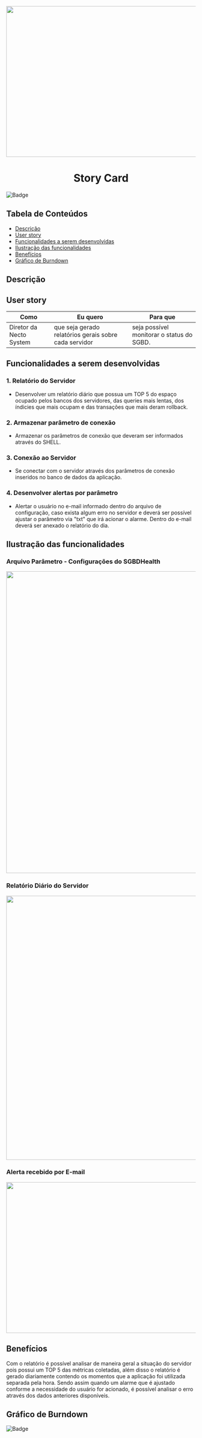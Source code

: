 <p align="center">
  <img src="https://github.com/DolphinDatabase/SGBD_Health/blob/Sprint-4/Images%20Sprint%204/Cards%20Sprint%204.png?w=400"height="400" width="700" />

</p>
<h1 align="center"> Story Card  </h1>  

![Badge](https://img.shields.io/badge/STATUS-EM%20DESENVOLVIMENTO-yellow)


## Tabela de Conteúdos  


 * [Descrição](#descrição)
 * [User story](#user-story)  
 * [Funcionalidades a serem desenvolvidas](#funcionalidades-a-serem-desenvolvidas)
 * [Ilustração das funcionalidades](#ilustração-das-funcionalidades)
 * [Benefícios](#benefícios)
 * [Gráfico de Burndown](#gráfico-de-burndown)  



## Descrição  


<p align="justified"> 

  
## User story  
  
 
 | Como | Eu quero | Para que |
 | ------- | ------- | ------- |
 | Diretor da Necto System | que seja gerado relatórios gerais sobre cada servidor  | seja possível monitorar o status do SGBD. |
  
 
## Funcionalidades a serem desenvolvidas  
  
  
 ### 1. Relatório do Servidor 
 - Desenvolver um relatório diário que possua um TOP 5 do espaço ocupado pelos bancos dos servidores, das queries mais lentas, dos índicies que mais ocupam e das transações que    mais deram rollback.
  
 ### 2. Armazenar parâmetro de conexão
 - Armazenar os parâmetros de conexão que deveram ser informados através do SHELL.
  
 ### 3. Conexão ao Servidor 
 - Se conectar com o servidor através dos parâmetros de conexão inseridos no banco de dados da aplicação.
  
 ### 4. Desenvolver alertas por parâmetro
 - Alertar o usuário no e-mail informado dentro do arquivo de configuração, caso exista algum erro no servidor e deverá ser possível ajustar o parâmetro via "txt" que irá      acionar o alarme. Dentro do e-mail deverá ser anexado o relatório do dia.
  
  

  
 ## Ilustração das funcionalidades   
  
  ### Arquivo Parâmetro - Configurações do SGBDHealth    
  
   <p align="left">
  <img src="https://github.com/DolphinDatabase/SGBD_Health/blob/Sprint-4/Images%20Sprint%204/PARAMETRO.png"height="800" width="1100" /> 
   
  ### Relatório Diário do Servidor   
  
   <p align="left">
  <img src="https://github.com/DolphinDatabase/SGBD_Health/blob/Sprint-4/Images%20Sprint%204/RELATORIO.png"height="700" width="1100" /> 
     
  ### Alerta recebido por E-mail
     
   <p align="left">
    <img src="https://github.com/DolphinDatabase/SGBD_Health/blob/Sprint-4/Images%20Sprint%204/imagem_2021-11-23_194146.png"height="400" width="700" /> 
     
       
 ## Benefícios
  
   Com o relatório é possível analisar de maneira geral a situação do servidor pois possui um TOP 5 das métricas coletadas, além disso o relatório é gerado diariamente contendo os momentos que a aplicação foi utilizada separada pela hora. Sendo assim quando um alarme que é ajustado conforme a necessidade do usuário for acionado, é possível analisar o erro através dos dados anteriores disponíveis. 
  
    
 ## Gráfico de Burndown
  
![Badge](https://img.shields.io/badge/STATUS-EM%20DESENVOLVIMENTO-yellow)

  
  

  
  
  
  
 
